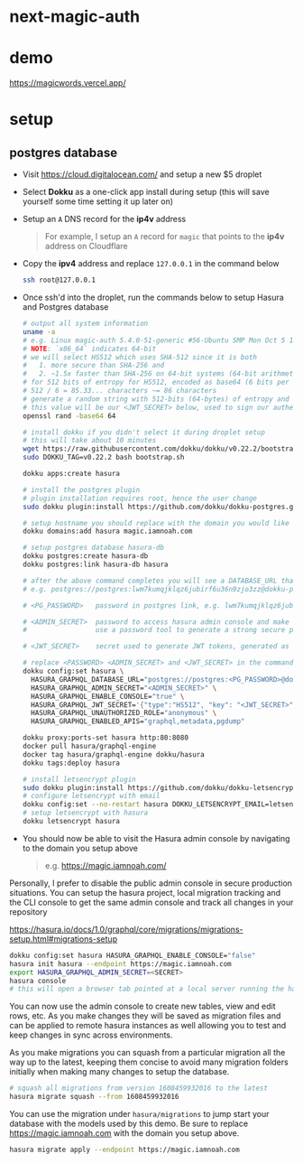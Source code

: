 
# next-magic-auth

# demo

https://magicwords.vercel.app/

# setup

## postgres database
- Visit https://cloud.digitalocean.com/ and setup a new $5 droplet
- Select **Dokku** as a one-click app install during setup (this will save yourself some time setting it up later on)
- Setup an `A` DNS record for the **ip4v** address

    > For example, I setup an `A` record for `magic` that points to the **ip4v** address on Cloudflare

- Copy the **ipv4** address and replace `127.0.0.1` in the command below

    ```sh
    ssh root@127.0.0.1
    ```

- Once ssh'd into the droplet, run the commands below to setup Hasura and Postgres database

    ```sh
    # output all system information
    uname -a
    # e.g. Linux magic-auth 5.4.0-51-generic #56-Ubuntu SMP Mon Oct 5 14:28:49 UTC 2020 x86_64 x86_64
    # NOTE: `x86_64` indicates 64-bit
    # we will select HS512 which uses SHA-512 since it is both
    #   1. more secure than SHA-256 and
    #   2. ~1.5x faster than SHA-256 on 64-bit systems (64-bit arithmetic internally)
    # for 512 bits of entropy for HS512, encoded as base64 (6 bits per character)
    # 512 / 6 = 85.33... characters ~= 86 characters
    # generate a random string with 512-bits (64-bytes) of entropy and encode in base64
    # this value will be our <JWT_SECRET> below, used to sign our authentication keys and should be kept secure
    openssl rand -base64 64

    # install dokku if you didn't select it during droplet setup
    # this will take about 10 minutes
    wget https://raw.githubusercontent.com/dokku/dokku/v0.22.2/bootstrap.sh;
    sudo DOKKU_TAG=v0.22.2 bash bootstrap.sh

    dokku apps:create hasura

    # install the postgres plugin
    # plugin installation requires root, hence the user change
    sudo dokku plugin:install https://github.com/dokku/dokku-postgres.git

    # setup hostname you should replace with the domain you would like to use
    dokku domains:add hasura magic.iamnoah.com

    # setup postgres database hasura-db
    dokku postgres:create hasura-db
    dokku postgres:link hasura-db hasura

    # after the above command completes you will see a DATABASE_URL that starts with postgres://
    # e.g. postgres://postgres:lwm7kumqjklqz6jubirf6u36n9zjo3zz@dokku-postgres-hasura-db:5432/hasura_db

    # <PG_PASSWORD>   password in postgres link, e.g. lwm7kumqjklqz6jubirf6u36n9zjo3zz

    # <ADMIN_SECRET>  password to access hasura admin console and make server side admin graphql queries
    #                 use a password tool to generate a strong secure password

    # <JWT_SECRET>    secret used to generate JWT tokens, generated as output of openssl command above

    # replace <PASSWORD> <ADMIN_SECRET> and <JWT_SECRET> in the command below
    dokku config:set hasura \
      HASURA_GRAPHQL_DATABASE_URL="postgres://postgres:<PG_PASSWORD>@dokku-postgres-hasura-db:5432/hasura_db" \
      HASURA_GRAPHQL_ADMIN_SECRET="<ADMIN_SECRET>" \
      HASURA_GRAPHQL_ENABLE_CONSOLE="true" \
      HASURA_GRAPHQL_JWT_SECRET='{"type":"HS512", "key": "<JWT_SECRET>"}' \
      HASURA_GRAPHQL_UNAUTHORIZED_ROLE="anonymous" \
      HASURA_GRAPHQL_ENABLED_APIS="graphql,metadata,pgdump"

    dokku proxy:ports-set hasura http:80:8080
    docker pull hasura/graphql-engine
    docker tag hasura/graphql-engine dokku/hasura
    dokku tags:deploy hasura

    # install letsencrypt plugin
    sudo dokku plugin:install https://github.com/dokku/dokku-letsencrypt.git
    # configure letsencrypt with email
    dokku config:set --no-restart hasura DOKKU_LETSENCRYPT_EMAIL=letsencrypt@iamnoah.com
    # setup letsencrypt with hasura
    dokku letsencrypt hasura
    ```

- You should now be able to visit the Hasura admin console by navigating to the domain you setup above

    > e.g. https://magic.iamnoah.com/

Personally, I prefer to disable the public admin console in secure production situations. You can setup the hasura project, local migration tracking and the CLI console to get the same admin console and track all changes in your repository

https://hasura.io/docs/1.0/graphql/core/migrations/migrations-setup.html#migrations-setup

```sh
dokku config:set hasura HASURA_GRAPHQL_ENABLE_CONSOLE="false"
hasura init hasura --endpoint https://magic.iamnoah.com
export HASURA_GRAPHQL_ADMIN_SECRET=<SECRET>
hasura console
# this will open a browser tab pointed at a local server running the hasura admin console
```

You can now use the admin console to create new tables, view and edit rows, etc. As you make changes they will be saved as migration files and can be applied to remote hasura instances as well allowing you to test and keep changes in sync across environments.

As you make migrations you can squash from a particular migration all the way up to the latest, keeping them concise to avoid many migration folders initially when making many changes to setup the database.

```sh
# squash all migrations from version 1608459932016 to the latest
hasura migrate squash --from 1608459932016
```

You can use the migration under `hasura/migrations` to jump start your database with the models used by this demo. Be sure to replace https://magic.iamnoah.com with the domain you setup above.

```sh
hasura migrate apply --endpoint https://magic.iamnoah.com
```
